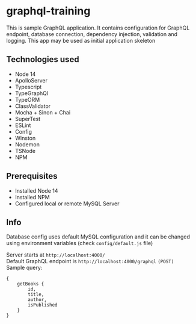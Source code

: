 # graphql-training
This is sample GraphQL application. It contains configuration for GraphQL endpoint, 
database connection, dependency injection, validation and logging. This app may be used as 
initial application skeleton

## Technologies used
* Node 14
* ApolloServer
* Typescript
* TypeGraphQl
* TypeORM
* ClassValidator
* Mocha + Sinon + Chai
* SuperTest
* ESLint
* Config
* Winston
* Nodemon
* TSNode
* NPM

## Prerequisites
* Installed Node 14
* Installed NPM
* Configured local or remote MySQL Server

## Info
Database config uses default MySQL configuration and it can be changed using 
environment variables (check `config/default.js` file)

Server starts at `http://localhost:4000/` <br />
Default GraphQL endpoint is `http://localhost:4000/graphql` `(POST)` <br />
Sample query:
```
{
    getBooks {
        id,
        title,
        author,
        isPublished
    }
}
```
